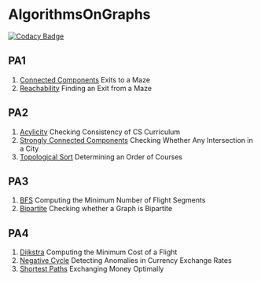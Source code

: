 # AlgorithmsOnGraphs
[![Codacy Badge](https://api.codacy.com/project/badge/Grade/505f37741f264d068bb1da5420656358)](https://www.codacy.com/app/gges5110/AlgorithmsOnGraphs?utm_source=github.com&utm_medium=referral&utm_content=gges5110/AlgorithmsOnGraphs&utm_campaign=badger)

## PA1
1. [Connected Components](https://github.com/gges5110/AlgorithmsOnGraphs/blob/master/PA1/connected_components/connected_components.cpp)
Exits to a Maze
2. [Reachability](https://github.com/gges5110/AlgorithmsOnGraphs/blob/master/PA1/reachability/reachability.cpp)
Finding an Exit from a Maze

## PA2
1. [Acylicity](https://github.com/gges5110/AlgorithmsOnGraphs/blob/master/PA2/acyclicity/acyclicity.cpp)
Checking Consistency of CS Curriculum
2. [Strongly Connected Components](https://github.com/gges5110/AlgorithmsOnGraphs/blob/master/PA2/strongly_connected/strongly_connected.cpp)
Checking Whether Any Intersection in a City
3. [Topological Sort](https://github.com/gges5110/AlgorithmsOnGraphs/blob/master/PA2/toposort/toposort.cpp)
Determining an Order of Courses

## PA3
1. [BFS](https://github.com/gges5110/AlgorithmsOnGraphs/blob/master/PA3/bfs/bfs.cpp)
Computing the Minimum Number of Flight Segments
2. [Bipartite](https://github.com/gges5110/AlgorithmsOnGraphs/blob/master/PA3/bipartite/bipartite.cpp)
Checking whether a Graph is Bipartite

## PA4
1. [Dijkstra](https://github.com/gges5110/AlgorithmsOnGraphs/blob/master/PA4/dijkstra/dijkstra.cpp)
Computing the Minimum Cost of a Flight
2. [Negative Cycle](https://github.com/gges5110/AlgorithmsOnGraphs/blob/master/PA4/negative_cycle/negative_cycle.cpp)
Detecting Anomalies in Currency Exchange Rates
3. [Shortest Paths](https://github.com/gges5110/AlgorithmsOnGraphs/blob/master/PA4/shortest_paths/shortest_paths.cpp)
Exchanging Money Optimally
